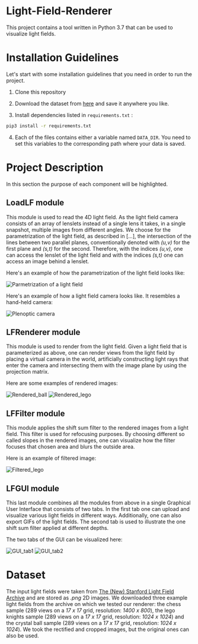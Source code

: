 # Light-Field-Renderer
This project contains a tool written in Python 3.7 that can be used to visualize light fields.

# Installation Guidelines
Let's start with some installation guidelines that you need in order to run the project.
1. Clone this repository

2. Download the dataset from [here](https://drive.google.com/drive/folders/138X2FuErr7cYO8ww1dQBrEjj7G8q0mUr?usp=sharing) and save it anywhere you like.

3. Install dependencies listed in ``` requirements.txt ``` :
```bash 
pip3 install -r requirements.txt
```
4. Each of the files contains either a variable named ``` DATA_DIR ```.
You need to set this variables to the corresponding path where your data is saved.

# Project Description
In this section the purpose of each component will be highlighted.
## LoadLF module
This module is used to read the 4D light field. As the light field camera consists of an array of lenslets instead of a single lens it takes, in a single snapshot, multiple images from different angles.
We choose for the parametrization of the light field, as described in [...], the intersection of the lines between two parallel planes, conventionally denoted with _(u,v)_ for the first plane and _(s,t)_ for the second.
Therefore, with the indices _(u,v)_, one can access the lenslet of the light field and with the indices _(s,t)_ one can access an image behind a lenslet.

Here's an example of how the parametrization of the light field looks like:

![Parmetrization of a light field](assets/light_slab.png)


Here's an example of how a light field camera looks like. It resembles a hand-held camera: 

![Plenoptic camera](assets/plenoptic-camera-real.png)


## LFRenderer module
This module is used to render from the light field.
Given a light field that is parameterized as above, one can render views from the light field by placing a virtual camera in the world, artificially constructing light rays that enter the camera and intersecting them with the image plane by using the projection matrix.  

Here are some examples of rendered images:

![Rendered_ball](assets/renderer-ball.png) ![Rendered_lego](assets/renderer-lego.png)

## LFFilter module
This module applies the shift sum filter to the rendered images from a light field.
This filter is used for refocusing purposes.
By choosing different so called slopes in the rendered images, one can visualize how the filter focuses that chosen area and blurs the outside area.

Here is an example of filtered image:

![Filtered_lego](assets/filt-center.png)

## LFGUI module
This last module combines all the modules from above in a single Graphical User Interface that consists of two tabs.
In the first tab one can upload and visualize various light fields in different ways. Additionally, one can also export GIFs of the light fields.
The second tab is used to illustrate the one shift sum filter applied at different depths.

The two tabs of the GUI can be visualized here:

![GUI_tab1](assets/gui-tab1.png) ![GUI_tab2](assets/gui-tab2.png)

# Dataset
The input light fields were taken from [The (New) Stanford Light Field Archive](http://graphics.stanford.edu/data/LF/) and are stored as _.png_ 2D images. 
We downloaded three example light fields from the archive on which we tested our renderer: 
the chess sample (289 views on a _17 x 17_ grid, resolution: _1400 x 800_), 
the lego knights sample (289 views on a _17 x 17_ grid, resolution: _1024 x 1024_) 
and the crystal ball sample (289 views on a _17 x 17_ grid, resolution: _1024 x 1024_).
We took the rectified and cropped images, but the original ones can also be used.

